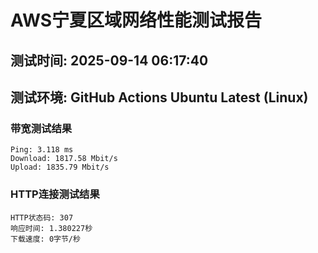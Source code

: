 # AWS宁夏区域网络性能测试报告
## 测试时间: 2025-09-14 06:17:40
## 测试环境: GitHub Actions Ubuntu Latest (Linux)

### 带宽测试结果
```
Ping: 3.118 ms
Download: 1817.58 Mbit/s
Upload: 1835.79 Mbit/s
```

### HTTP连接测试结果
```
HTTP状态码: 307
响应时间: 1.380227秒
下载速度: 0字节/秒
```

